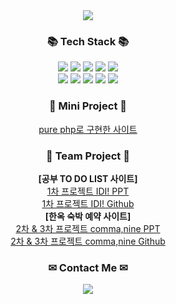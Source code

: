 <div align=center>
  <img src="https://capsule-render.vercel.app/api?type=waving&color=auto&height=250&section=header&text=MinJin's%20Github&fontSize=90" />
</div>
<h3 align="center">📚 Tech Stack 📚</h3>
<div align="center">
	<img src="https://img.shields.io/badge/PHP-777BB4?style=flat&logo=PHP&logoColor=white" />
	<img src="https://img.shields.io/badge/Laravel-FF2D20?style=flat&logo=Laravel&logoColor=white" />
	<img src="https://img.shields.io/badge/MariaDB-003545?style=flat&logo=MariaDB&logoColor=white" />
	<img src="https://img.shields.io/badge/JavaScript-F7DF1E?style=flat&logo=CSS3&logoColor=black" />
	<img src="https://img.shields.io/badge/Apache-D22128?style=flat&logo=Apache&logoColor=white" />
	<br>
	<img src="https://img.shields.io/badge/HTML5-E34F26?style=flat&logo=HTML5&logoColor=white" />
	<img src="https://img.shields.io/badge/CSS3-1572B6?style=flat&logo=CSS3&logoColor=white" />
	<img src="https://img.shields.io/badge/Vue.js-4FC08D?style=flat&logo=Vue.js&logoColor=white" />
	<img src="https://img.shields.io/badge/Java-007396?style=flat&logo=Java&logoColor=white"/>
	<img src="https://img.shields.io/badge/spring-6DB33F?style=flat&logo=spring&logoColor=white" />
</div>
<h3 align="center">📝 Mini Project 📝</h3>
<div align="center">
	<a href="https://github.com/KangMinJin/PHPFULLSTACK/tree/main/mini_project2">pure php로 구현한 사이트</a>
</div>
<h3 align="center">📝 Team Project 📝</h3>
<div align="center">
	<strong>[공부 TO DO LIST 사이트]</strong>
	<br>
	<a href="https://docs.google.com/presentation/d/1ZDSYxwlllz6LYElY6TKa8JyFvBtJzbf-y1uTvuZxyFo/edit?usp=sharing">1차 프로젝트 IDI! PPT</a>
	<br>
	<a href="https://github.com/PHP-506-4/PHP_1STPJ">1차 프로젝트 IDI! Github</a>
	<br>
	<strong>[한옥 숙박 예약 사이트]</strong>
	<br>
	<a href="https://docs.google.com/presentation/d/1H9WXWvymXbXqvUr0W4tNaI7uUuX-x4-rLpo8kweZoEs/edit?usp=sharing">2차 & 3차 프로젝트 comma,nine PPT</a>
	<br>
	<a href="https://github.com/PHP-506-2nd-6/commanine">2차 & 3차 프로젝트 comma,nine Github</a>
</div>
<h3 align="center">✉ Contact Me ✉</h3>
<div align="center"><a href="mailto:kmj78093@gmail.com"><img src="https://img.shields.io/badge/Gmail-d14836?style=flat&logo=Gmail&logoColor=white" /></a></div>
